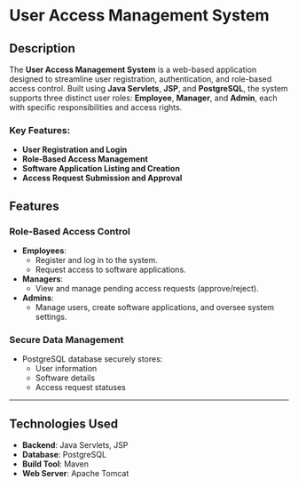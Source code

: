 # User Access Management System

## Description
The **User Access Management System** is a web-based application designed to streamline user registration, authentication, and role-based access control. Built using **Java Servlets**, **JSP**, and **PostgreSQL**, the system supports three distinct user roles: **Employee**, **Manager**, and **Admin**, each with specific responsibilities and access rights.

### Key Features:
- **User Registration and Login**
- **Role-Based Access Management**
- **Software Application Listing and Creation**
- **Access Request Submission and Approval**

## Features
### Role-Based Access Control
- **Employees**:
  - Register and log in to the system.
  - Request access to software applications.
- **Managers**:
  - View and manage pending access requests (approve/reject).
- **Admins**:
  - Manage users, create software applications, and oversee system settings.

### Secure Data Management
- PostgreSQL database securely stores:
  - User information
  - Software details
  - Access request statuses

---

## Technologies Used
- **Backend**: Java Servlets, JSP
- **Database**: PostgreSQL
- **Build Tool**: Maven
- **Web Server**: Apache Tomcat



